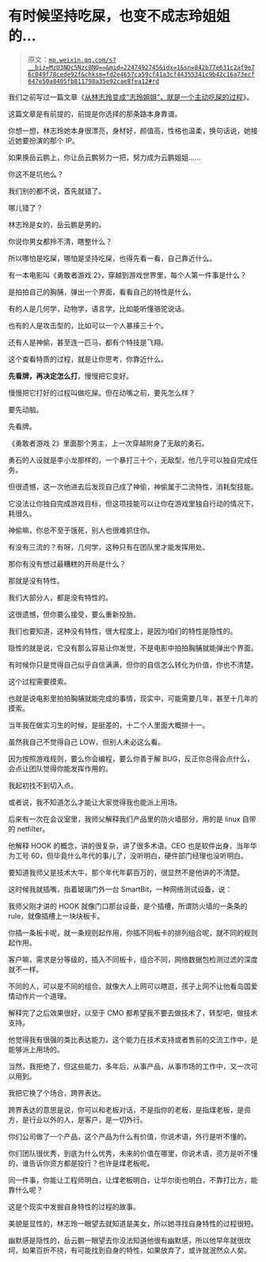# 有时候坚持吃屎，也变不成志玲姐姐的...

> 原文：[`mp.weixin.qq.com/s?__biz=MzU3NDc5Nzc0NQ==&mid=2247492745&idx=1&sn=842b77e631c2af9e76c049f78cede92f&chksm=fd2e4657ca59cf41a3cf44355341c9b42c16a73ecf647e50a8405fb811798a35e92cae8fea12#rd`](http://mp.weixin.qq.com/s?__biz=MzU3NDc5Nzc0NQ==&mid=2247492745&idx=1&sn=842b77e631c2af9e76c049f78cede92f&chksm=fd2e4657ca59cf41a3cf44355341c9b42c16a73ecf647e50a8405fb811798a35e92cae8fea12#rd)

我们之前写过一篇文章《[从林志玲变成“志玲姐姐”，就是一个主动吃屎的过程](http://mp.weixin.qq.com/s?__biz=MzU3NDc5Nzc0NQ==&mid=2247492536&idx=1&sn=f81ca05f00751d89a998eb057641326f&chksm=fd2e4166ca59c870876ce9483f6b51e0e7e10ecfc7cae89be88658358b7b1973be13bbfb52ac&scene=21#wechat_redirect)》。 

这篇文章是有前提的，前提是你选择的那条路本身靠谱。

你想一想，林志玲她本身很漂亮，身材好，颜值高，性格也温柔，换句话说，她接近她要扮演的那个 IP。

如果换岳云鹏上，你让岳云鹏努力一把，努力成为云鹏姐姐...... 

你这不是坑他么？ 

我们别的都不说，首先就错了。 

哪儿错了？ 

林志玲是女的，岳云鹏是男的。 

你说你男女都拎不清，瞎整什么？

所以哪怕是吃屎，哪怕是坚持吃屎，也得先看一看，自己靠近什么。 

有一本电影叫《勇敢者游戏 2》，穿越到游戏世界里，每个人第一件事是什么？

是拍拍自己的胸脯，弹出一个界面，看看自己的特性是什么。

有的人是几何学，动物学，语言学，比如能听懂骆驼说话。

也有的人是攻击型的，比如可以一个人暴揍三十个。

还有人是神偷，甚至连一匹马，都有个特技是飞翔。

这个查看特质的过程，就是让你思考，你靠近什么。

**先看牌，再决定怎么打**，慢慢把它变好。

慢慢把它打好的过程叫做吃屎。但在动嘴之前，要先怎么样？

要先动脑。

先看牌。 

《勇敢者游戏 2》里面那个男主，上一次穿越附身了无敌的勇石。

勇石的人设就是李小龙那样的，一个暴打三十个，无敌型，他几乎可以独自完成任务。

但很遗憾，这一次他进去后发现自己成了神偷，神偷属于二流特性，消耗型技能。

它没法让你独自完成游戏目标，但这项技能可以让你在游戏里独自行动的情况下，耗很久。

神偷嘛，你总不至于饿死，别人也很难抓住你。

有没有三流的？有呀，几何学，这种只有在团队里才能发挥用处。

那你有没有想过最糟糕的开局是什么？

那就是没有特性。

我们大部分人，都是没有特性的。

这很遗憾，但你要么接受，要么重新投胎。 

我们也要知道，这种没有特性，很大程度上，是因为咱们的特性是隐性的。 

隐性的就是说，它没有那么容易让你发觉，不是电影中拍拍胸脯就能弹出个界面。

有时候你只是觉得自己似乎自信满满，但你的自信怎么转化为价值，你也不清楚。 

这个过程需要摸索。

也就是说电影里拍拍胸脯就能完成的事情，现实中，可能需要几年，甚至十几年的摸索。

当年我在做实习生的时候，是挺差的，十二个人里面大概排十一。

虽然我自己不觉得自己 LOW，但别人未必这么看。

因为按照游戏规则，要么你会编程，要么你善于解 BUG，反正你总得会点什么，会点让团队觉得你能发挥作用的。 

我起初找不到切入点。 

或者说，我不知道怎么才能让大家觉得我也能派上用场。

后来有一次在会议室里，我师父解释我们产品里的防火墙部分，用的是 linux 自带的 netfilter。

他解释 HOOK 的概念，讲的很复杂，讲了很多术语。CEO 也是软件出身，当年华为工号 60，但毕竟什么年代的事儿了，没听明白，硬件部门经理也没听明白。

要知道我师父是技术大牛，那个年代年薪百万的，很显然不是他讲的不清楚。

这时候我就插嘴，指着玻璃门外一台 SmartBit，一种网络测试设备，说：

我师父刚才讲的 HOOK 就像门口那台设备，是个插槽，所谓防火墙的一条条的 rule，就像插槽上一块块板卡。

你插一条板卡呢，就一条规则起作用，你插不同板卡的排列组合呢，就不同的规则起作用。

客户嘛，需求是分等级的，插入不同板卡，组合不同，网络数据包检测过滤的深度就不一样。

不同的人，可以是不同的组合。就像大人上网可以瞎逛，孩子上网不让他看岛国爱情动作片一个道理。

解释完了之后效果很好，以至于 CMO 都希望我不要去做技术了，转型吧，做技术支持。 

他觉得我有很强的类比表达能力，这个能力在技术支持或者售前的交流工作中，是能够派上用场的。

当然，我拒绝了，但这些能力，多年后，从事产品，从事市场的工作中，又一次可以用到。 

我把它换了个场合，跨界表达。

跨界表达的意思是说，你可以和老板对话，不是指你的老板，是指煤老板，是资方，是行业以外的人，是客户，是一切外行。

你们公司做了一个产品，这个产品为什么有价值，你说术语，外行是听不懂的。

你们团队很优秀，到底为什么优秀，未来的价值在哪里，你说术语，资方是听不懂的，谁告诉你资方都是投行？也许是煤老板呢。

同一件事，你能让工程师明白，让煤老板明白，让华尔街也明白，不靠打比方，能靠什么呢？

这是个现实中发掘自身特性的过程的故事。

美貌是显性的，林志玲一眼望去就知道是美女，所以她寻找自身特性的过程很短。 

幽默感是隐性的，岳云鹏一眼望去你没法知道他很有幽默感，所以他早年就很坎坷，如果百折不挠，有可能找到自身的特性，如果放弃了，或许就泯然众人矣。

<mp-qa class="js_uneditable custom_select_card qa_iframe" data-pluginname="insertquestion" data-id="1518260767966478339" data-bizuin="MzU3NDc5Nzc0NQ==" data-title="留言区"></mp-qa>